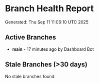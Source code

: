 # Branch Health Report
Generated: Thu Sep 11 11:06:10 UTC 2025

## Active Branches
- **main** - 17 minutes ago by Dashboard Bot

## Stale Branches (>30 days)
No stale branches found
